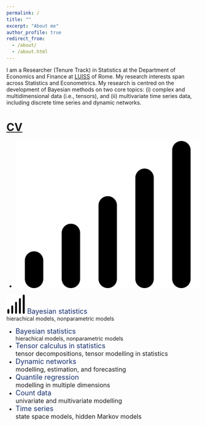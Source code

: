 ```yaml
---
permalink: /
title: ""
excerpt: "About me"
author_profile: true
redirect_from: 
  - /about/
  - /about.html
---
```


I am a Researcher (Tenure Track) in Statistics at the Department of Economics and Finance at [LUISS](https://economiaefinanza.luiss.it) of Rome. My research interests span across Statistics and Econometrics. My research is centred on the development of Bayesian methods on two core topics: (i) complex and multidimensional data (i.e., tensors), and (ii) multivariate time series data, including discrete time series and dynamic networks.


<!-- [CV page](https://matteoiacopini.github.io/cv) -->

[CV](files/CV_IacopiniMatteo.pdf)
======

* ![signal](images/signal.svg)
<img src="images/signal.svg" width="50" height="50">
	<font size="4" style="color:#18316F">Bayesian statistics</font><br />
  	hierachical models, nonparametric models



<ul class="feature-icons">
  <li class="fa-signal"><font size="4" style="color:#18316F">Bayesian statistics</font><br />
  hierachical models, nonparametric models
  </li> <!-- fa-signal -->

  <li class="fa-cubes"><font size="4" style="color:#18316F">Tensor calculus in statistics</font><br />
  <font size="3">tensor decompositions, tensor modelling in statistics</font>
  </li>

  <li class="fa-share-alt"><font size="4" style="color:#18316F">Dynamic networks</font><br />
  <font size="3">modelling, estimation, and forecasting</font>
  </li>

  <li class="fa-area-chart"><font size="4" style="color:#18316F">Quantile regression</font><br/>
  <font size="3">modelling in multiple dimensions</font>
  </li>

  <li class="fa-braille"><font size="4" style="color:#18316F">Count data</font><br/>
  <font size="3">univariate and multivariate modelling</font>
  </li>

  <li class="fa-line-chart"><font size="4" style="color:#18316F">Time series</font><br/>
  <font size="3">state space models, hidden Markov models</font>
  </li>
</ul>


<!-- Create content & metadata
------
The structured data about a talk is used to generate the list of talks on the [Talks page](https://academicpages.github.io/talks), each [individual page](https://academicpages.github.io/talks/2012-03-01-talk-1) for specific talks, the talks section for the [CV page](https://academicpages.github.io/cv), and the [map of places you've given a talk](https://matteoiacopini.github.io/talkmap.html) (if you run this [python file](https://github.com/academicpages/academicpages.github.io/blob/master/talkmap.py) or [Jupyter notebook](https://github.com/academicpages/academicpages.github.io/blob/master/talkmap.ipynb), which creates the HTML for the map based on the contents of the _talks directory). -->